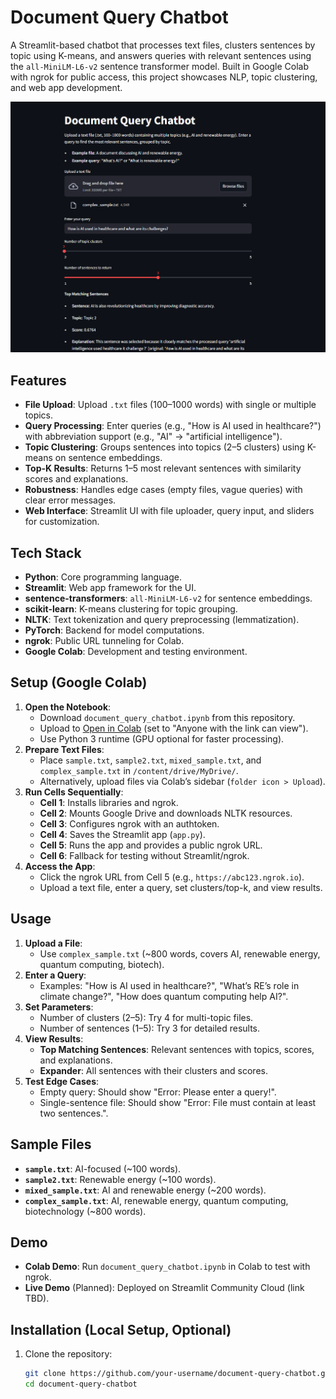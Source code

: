 # Document Query Chatbot

A Streamlit-based chatbot that processes text files, clusters sentences by topic using K-means, and answers queries with relevant sentences using the `all-MiniLM-L6-v2` sentence transformer model. Built in Google Colab with ngrok for public access, this project showcases NLP, topic clustering, and web app development.

![Demo](Demo/Capture_1.PNG)

## Features
- **File Upload**: Upload `.txt` files (100–1000 words) with single or multiple topics.
- **Query Processing**: Enter queries (e.g., "How is AI used in healthcare?") with abbreviation support (e.g., "AI" → "artificial intelligence").
- **Topic Clustering**: Groups sentences into topics (2–5 clusters) using K-means on sentence embeddings.
- **Top-K Results**: Returns 1–5 most relevant sentences with similarity scores and explanations.
- **Robustness**: Handles edge cases (empty files, vague queries) with clear error messages.
- **Web Interface**: Streamlit UI with file uploader, query input, and sliders for customization.

## Tech Stack
- **Python**: Core programming language.
- **Streamlit**: Web app framework for the UI.
- **sentence-transformers**: `all-MiniLM-L6-v2` for sentence embeddings.
- **scikit-learn**: K-means clustering for topic grouping.
- **NLTK**: Text tokenization and query preprocessing (lemmatization).
- **PyTorch**: Backend for model computations.
- **ngrok**: Public URL tunneling for Colab.
- **Google Colab**: Development and testing environment.

## Setup (Google Colab)
1. **Open the Notebook**:
   - Download `document_query_chatbot.ipynb` from this repository.
   - Upload to [Open in Colab](https://colab.research.google.com/drive/1ezjQAFxC1TMxKuiWbhXiSGsRPgr22-gA?usp=sharing) (set to "Anyone with the link can view").
   - Use Python 3 runtime (GPU optional for faster processing).
2. **Prepare Text Files**:
   - Place `sample.txt`, `sample2.txt`, `mixed_sample.txt`, and `complex_sample.txt` in `/content/drive/MyDrive/`.
   - Alternatively, upload files via Colab’s sidebar (`folder icon > Upload`).
3. **Run Cells Sequentially**:
   - **Cell 1**: Installs libraries and ngrok.
   - **Cell 2**: Mounts Google Drive and downloads NLTK resources.
   - **Cell 3**: Configures ngrok with an authtoken.
   - **Cell 4**: Saves the Streamlit app (`app.py`).
   - **Cell 5**: Runs the app and provides a public ngrok URL.
   - **Cell 6**: Fallback for testing without Streamlit/ngrok.
4. **Access the App**:
   - Click the ngrok URL from Cell 5 (e.g., `https://abc123.ngrok.io`).
   - Upload a text file, enter a query, set clusters/top-k, and view results.

## Usage
1. **Upload a File**:
   - Use `complex_sample.txt` (~800 words, covers AI, renewable energy, quantum computing, biotech).
2. **Enter a Query**:
   - Examples: "How is AI used in healthcare?", "What’s RE’s role in climate change?", "How does quantum computing help AI?".
3. **Set Parameters**:
   - Number of clusters (2–5): Try 4 for multi-topic files.
   - Number of sentences (1–5): Try 3 for detailed results.
4. **View Results**:
   - **Top Matching Sentences**: Relevant sentences with topics, scores, and explanations.
   - **Expander**: All sentences with their clusters and scores.
5. **Test Edge Cases**:
   - Empty query: Should show "Error: Please enter a query!".
   - Single-sentence file: Should show "Error: File must contain at least two sentences.".

## Sample Files
- **`sample.txt`**: AI-focused (~100 words).
- **`sample2.txt`**: Renewable energy (~100 words).
- **`mixed_sample.txt`**: AI and renewable energy (~200 words).
- **`complex_sample.txt`**: AI, renewable energy, quantum computing, biotechnology (~800 words).

## Demo
- **Colab Demo**: Run `document_query_chatbot.ipynb` in Colab to test with ngrok.
- **Live Demo** (Planned): Deployed on Streamlit Community Cloud (link TBD).

## Installation (Local Setup, Optional)
1. Clone the repository:
   ```bash
   git clone https://github.com/your-username/document-query-chatbot.git
   cd document-query-chatbot

